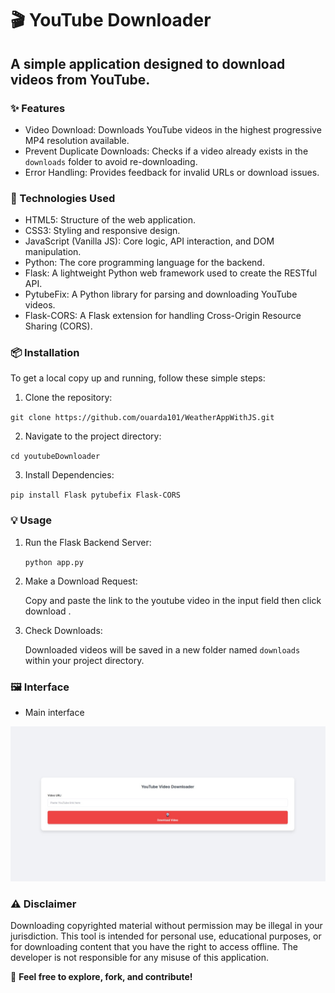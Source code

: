 # 🎬 YouTube Downloader

## A simple application designed to download videos from YouTube.


### ✨ Features

* Video Download: Downloads YouTube videos in the highest progressive MP4 resolution available.
* Prevent Duplicate Downloads: Checks if a video already exists in the `downloads` folder to avoid re-downloading.
* Error Handling: Provides feedback for invalid URLs or download issues.


### 🚀 Technologies Used

* HTML5: Structure of the web application.
* CSS3: Styling and responsive design.
* JavaScript (Vanilla JS): Core logic, API interaction, and DOM manipulation.
* Python: The core programming language for the backend.
* Flask: A lightweight Python web framework used to create the RESTful API.
* PytubeFix: A Python library for parsing and downloading YouTube videos.
* Flask-CORS: A Flask extension for handling Cross-Origin Resource Sharing (CORS).



### 📦 Installation
To get a local copy up and running, follow these simple steps:

1. Clone the repository:

`git clone https://github.com/ouarda101/WeatherAppWithJS.git`


2. Navigate to the project directory:

`cd youtubeDownloader`

3. Install Dependencies:

`pip install Flask pytubefix Flask-CORS`

### 💡 Usage

1. Run the Flask Backend Server:

   `python app.py`
   
2. Make a Download Request:

   Copy and paste the link to the youtube video in the input field then click download .
   
3. Check Downloads:

    Downloaded videos will be saved in a new folder named  `downloads ` within your project directory.
   

###  🖼️ Interface


* Main interface

![Start screen](screenshot/MainInterface.jpg)


### ⚠️ Disclaimer
Downloading copyrighted material without permission may be illegal in your jurisdiction. 
This tool is intended for personal use, educational purposes, or for downloading content that you have the right to access offline. 
The developer is not responsible for any misuse of this application.

📄 **Feel free to explore, fork, and contribute!**
